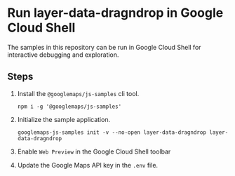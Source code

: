 # Run layer-data-dragndrop in Google Cloud Shell

The samples in this repository can be run in Google Cloud Shell for interactive debugging and exploration.

## Steps

1. Install the `@googlemaps/js-samples` cli tool.

    ```
    npm i -g '@googlemaps/js-samples'
    ```
1. Initialize the sample application. 
    ```
    googlemaps-js-samples init -v --no-open layer-data-dragndrop layer-data-dragndrop
    ```
1. Enable `Web Preview` in the Google Cloud Shell toolbar
1. Update the Google Maps API key in the `.env` file.

